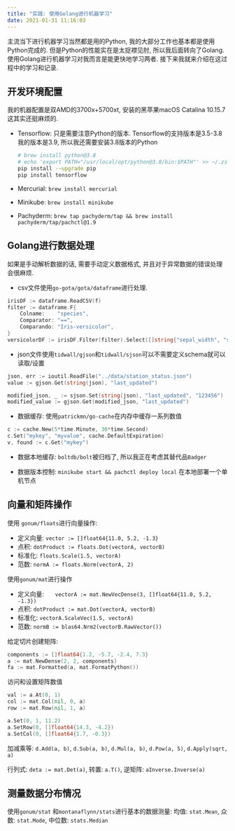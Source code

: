 ```yaml
---
title: "实践: 使用Golang进行机器学习"
date: 2021-01-31 11:16:03
---
```


主流当下进行机器学习当然都是用的Python, 我的大部分工作也基本都是使用Python完成的. 但是Python的性能实在是太捉襟见肘, 所以我后面转向了Golang. 使用Golang进行机器学习对我而言是能更快地学习两者. 接下来我就来介绍在这过程中的学习和记录.

## 开发环境配置

我的机器配置是双AMD的3700x+5700xt, 安装的黑苹果macOS Catalina 10.15.7这其实还挺麻烦的. 

* Tensorflow: 只是需要注意Python的版本. Tensorflow的支持版本是3.5-3.8我的版本是3.9, 所以我还需要安装3.8版本的Python

  ```bash
  # brew install python@3.8
  # echo 'export PATH="/usr/local/opt/python@3.8/bin:$PATH"' >> ~/.zshrc
  pip install --upgrade pip
  pip install tensorflow
  ```

* Mercurial: `brew install mercurial`

* Minikube: `brew install minikube`

* Pachyderm: `brew tap pachyderm/tap && brew install pachyderm/tap/pachctl@1.9`

## Golang进行数据处理

如果是手动解析数据的话, 需要手动定义数据格式, 并且对于异常数据的错误处理会很麻烦. 

* csv文件使用`go-gota/gota/dataframe`进行处理. 

``` go
irisDF := dataframe.ReadCSV(f)
filter := dataframe.F{
	Colname:    "species",
	Comparator: "==",
	Comparando: "Iris-versicolor",
}
versicolorDF := irisDF.Filter(filter).Select([]string{"sepal_width", "species"}).Subset([]int{0, 1, 2})
```

* json文件使用`tidwall/gjson`和`tidwall/sjson`可以不需要定义schema就可以读取/设置

``` go
json, err := ioutil.ReadFile("../data/station_status.json")
value := gjson.Get(string(json), "last_updated")

modified_json, _ := sjson.Set(string(json), "last_updated", "123456")
modified_value := gjson.Get(modified_json, "last_updated")
```

* 数据缓存: 使用`patrickmn/go-cache`在内存中缓存一系列数值

``` go
c := cache.New(5*time.Minute, 30*time.Second)
c.Set("mykey", "myvalue", cache.DefaultExpiration)
v, found := c.Get("mykey")
```

* 数据本地缓存: `boltdb/bolt`被归档了, 所以我正在考虑其替代品`Badger`

* 数据版本控制: `minikube start && pachctl deploy local` 在本地部署一个单机节点

## 向量和矩阵操作

使用 `gonum/floats`进行向量操作: 

* 定义向量: `vector := []float64{11.0, 5.2, -1.3}`
* 点积: `dotProduct := floats.Dot(vectorA, vectorB)`
* 标准化: `floats.Scale(1.5, vectorA)`
* 范数: `normA := floats.Norm(vectorA, 2)`

使用`gonum/mat`进行操作

* 定义向量: `	vectorA := mat.NewVecDense(3, []float64{11.0, 5.2, -1.3})`
* 点积: `dotProduct := mat.Dot(vectorA, vectorB)`
* 标准化: `vectorA.ScaleVec(1.5, vectorA)`
* 范数: `normB := blas64.Nrm2(vectorB.RawVector())`

给定切片创建矩阵: 

``` go
components := []float64{1.2, -5.7, -2.4, 7.3}
a := mat.NewDense(2, 2, components)
fa := mat.Formatted(a, mat.FormatPython())
```

访问和设置矩阵数值

``` go
val := a.At(0, 1)
col := mat.Col(nil, 0, a)
row := mat.Row(nil, 1, a)

a.Set(0, 1, 11.2)
a.SetRow(0, []float64{14.3, -4.2})
a.SetCol(0, []float64{1.7, -0.3})
```

加减乘等: `d.Add(a, b)`, `d.Sub(a, b)`, `d.Mul(a, b)`, `d.Pow(a, 5)`, `d.Apply(sqrt, a)`

行列式: `deta := mat.Det(a)`, 转置: `a.T()`, 逆矩阵: `aInverse.Inverse(a)`

## 测量数据分布情况

使用`gonum/stat` 和`montanaflynn/stats`进行基本的数据测量: 均值: `stat.Mean`, 众数: `stat.Mode`,  中位数: `stats.Median`



